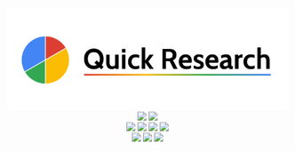 <div align="center">
  <img src="https://github.com/pnhathuy07/quick-research/blob/main/logo.png" width=1000><br>
</div>

<div align="center">
<img src="https://img.shields.io/github/watchers/pnhathuy07/quick-research?style=social"> <img src="https://img.shields.io/github/stars/pnhathuy07/quick-research?style=social">
<br><img src="https://img.shields.io/github/v/release/pnhathuy07/quick-research"> <img src="https://img.shields.io/github/license/pnhathuy07/quick-research"> <img src="https://img.shields.io/gitlab/pipeline/pnhathuy07/quick-research/master"> <img src="https://img.shields.io/github/commit-activity/m/pnhathuy07/quick-research">
<br><img src="https://img.shields.io/github/issues-pr/pnhathuy07/quick-research"> <img src="https://img.shields.io/github/issues/pnhathuy07/quick-research"> <img src="https://img.shields.io/github/downloads/pnhathuy07/quick-research/total">
</div>
